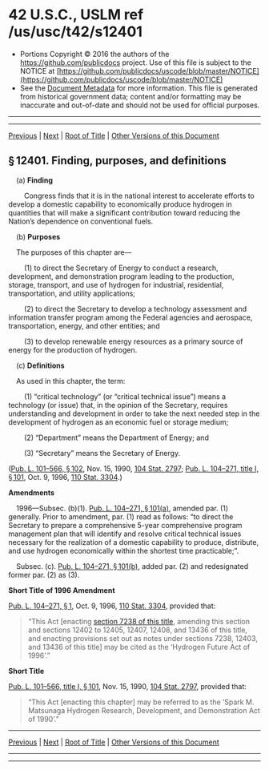 ---
---

# 42 U.S.C., USLM ref /us/usc/t42/s12401

* Portions Copyright © 2016 the authors of the https://github.com/publicdocs project.
  Use of this file is subject to the NOTICE at [https://github.com/publicdocs/uscode/blob/master/NOTICE](https://github.com/publicdocs/uscode/blob/master/NOTICE)
* See the [Document Metadata](././../../../..//README.md) for more information.
  This file is generated from historical government data; content and/or formatting may be inaccurate and out-of-date and should not be used for official purposes.

----------
----------

[Previous](./../../../..//us/usc/t42/ch128/m__us_usc_t42_ch128.md) | [Next](./../../../..//us/usc/t42/ch128/m__us_usc_t42_s12402.md) | [Root of Title](./../../../../) | [Other Versions of this Document](https://publicdocs.github.io/go/links?ns=uslm&ref=%2Fus%2Fusc%2Ft42%2Fs12401)

## § 12401. Finding, purposes, and definitions

    (a) __Finding__ 

        Congress finds that it is in the national interest to accelerate efforts to develop a domestic capability to economically produce hydrogen in quantities that will make a significant contribution toward reducing the Nation’s dependence on conventional fuels.

    (b) __Purposes__ 

    The purposes of this chapter are—

        (1) to direct the Secretary of Energy to conduct a research, development, and demonstration program leading to the production, storage, transport, and use of hydrogen for industrial, residential, transportation, and utility applications;

        (2) to direct the Secretary to develop a technology assessment and information transfer program among the Federal agencies and aerospace, transportation, energy, and other entities; and

        (3) to develop renewable energy resources as a primary source of energy for the production of hydrogen.

    (c) __Definitions__ 

    As used in this chapter, the term:

        (1) “critical technology” (or “critical technical issue”) means a technology (or issue) that, in the opinion of the Secretary, requires understanding and development in order to take the next needed step in the development of hydrogen as an economic fuel or storage medium;

        (2) “Department” means the Department of Energy; and

        (3) “Secretary” means the Secretary of Energy.

([Pub. L. 101–566, § 102][/us/pl/101/566/s102], Nov. 15, 1990, [104 Stat. 2797][/us/stat/104/2797]; [Pub. L. 104–271, title I, § 101][/us/pl/104/271/s101], Oct. 9, 1996, [110 Stat. 3304][/us/stat/110/3304].)

 __Amendments__ 

    1996—Subsec. (b)(1). [Pub. L. 104–271, § 101(a)][/us/pl/104/271/s101/a], amended par. (1) generally. Prior to amendment, par. (1) read as follows: “to direct the Secretary to prepare a comprehensive 5-year comprehensive program management plan that will identify and resolve critical technical issues necessary for the realization of a domestic capability to produce, distribute, and use hydrogen economically within the shortest time practicable;”.

    Subsec. (c). [Pub. L. 104–271, § 101(b)][/us/pl/104/271/s101/b], added par. (2) and redesignated former par. (2) as (3).

 __Short Title of 1996 Amendment__ 

[Pub. L. 104–271, § 1][/us/pl/104/271/s1], Oct. 9, 1996, [110 Stat. 3304][/us/stat/110/3304], provided that: 

> “This Act \[enacting [section 7238 of this title][/us/usc/t42/s7238], amending this section and sections 12402 to 12405, 12407, 12408, and 13436 of this title, and enacting provisions set out as notes under sections 7238, 12403, and 13436 of this title\] may be cited as the ‘Hydrogen Future Act of 1996’.”

 __Short Title__ 

[Pub. L. 101–566, title I, § 101][/us/pl/101/566/s101], Nov. 15, 1990, [104 Stat. 2797][/us/stat/104/2797], provided that: 

> “This Act \[enacting this chapter\] may be referred to as the ‘Spark M. Matsunaga Hydrogen Research, Development, and Demonstration Act of 1990’.”

----------

[Previous](./../../../..//us/usc/t42/ch128/m__us_usc_t42_ch128.md) | [Next](./../../../..//us/usc/t42/ch128/m__us_usc_t42_s12402.md) | [Root of Title](./../../../../) | [Other Versions of this Document](https://publicdocs.github.io/go/links?ns=uslm&ref=%2Fus%2Fusc%2Ft42%2Fs12401)

----------
----------

[/us/pl/101/566/s102]: https://publicdocs.github.io/go/links?ns=uslm&ref=%2Fus%2Fpl%2F101%2F566%2Fs102
[/us/stat/104/2797]: https://publicdocs.github.io/go/links?ns=uslm&ref=%2Fus%2Fstat%2F104%2F2797
[/us/pl/104/271/s101]: https://publicdocs.github.io/go/links?ns=uslm&ref=%2Fus%2Fpl%2F104%2F271%2Fs101
[/us/stat/110/3304]: https://publicdocs.github.io/go/links?ns=uslm&ref=%2Fus%2Fstat%2F110%2F3304
[/us/pl/104/271/s101/a]: https://publicdocs.github.io/go/links?ns=uslm&ref=%2Fus%2Fpl%2F104%2F271%2Fs101%2Fa
[/us/pl/104/271/s101/b]: https://publicdocs.github.io/go/links?ns=uslm&ref=%2Fus%2Fpl%2F104%2F271%2Fs101%2Fb
[/us/pl/104/271/s1]: https://publicdocs.github.io/go/links?ns=uslm&ref=%2Fus%2Fpl%2F104%2F271%2Fs1
[/us/stat/110/3304]: https://publicdocs.github.io/go/links?ns=uslm&ref=%2Fus%2Fstat%2F110%2F3304
[/us/usc/t42/s7238]: https://publicdocs.github.io/go/links?ns=uslm&ref=%2Fus%2Fusc%2Ft42%2Fs7238
[/us/pl/101/566/s101]: https://publicdocs.github.io/go/links?ns=uslm&ref=%2Fus%2Fpl%2F101%2F566%2Fs101
[/us/stat/104/2797]: https://publicdocs.github.io/go/links?ns=uslm&ref=%2Fus%2Fstat%2F104%2F2797


